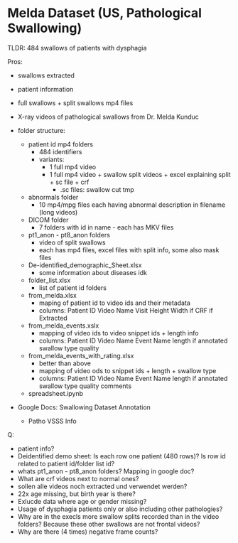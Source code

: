 # Melda Dataset (US, Pathological Swallowing)
TLDR: 484 swallows of patients with dysphagia

Pros:
- swallows extracted
- patient information

- full swallows + split swallows mp4 files
- X-ray videos of pathological swallows from Dr. Melda Kunduc
- folder structure:
    - patient id mp4 folders
        - 484 identifiers
        - variants:
            - 1 full mp4 video
            - 1 full mp4 video + swallow split videos + excel explaining split +  sc file + crf
              - .sc files: swallow cut tmp
    - abnormals folder
        - 10 mp4/mpg files each having abnormal description in filename (long videos)
    - DICOM folder
        - 7 folders with id in name
                -  each has MKV files
    - pt1_anon - pt8_anon folders
        - video of split swallows
        - each has mp4 files, excel files with split info, some also mask files
    - De-identified_demographic_Sheet.xlsx
        - some information about diseases idk
    - folder_list.xlsx
        - list of patient id folders
    - from_melda.xlsx
        - maping of patient id to video ids and their metadata
        - columns: Patient ID	Video Name	Visit	Height	Width	if CRF	if Extracted
    - from_melda_events.xslx
        - mapping of video ids to video snippet ids + length info
        - columns: Patient ID	Video Name	Event Name	length	if annotated	swallow type	quality
    - from_melda_events_with_rating.xlsx
        - better than above
        - mapping of video ods to snippet ids + length + swallow type
        - columns: Patient ID	Video Name	Event Name	length	if annotated	swallow type	quality	comments
    - spreadsheet.ipynb

- Google Docs: Swallowing Dataset Annotation
    -  Patho VSSS Info


Q:
- patient info?
- Deidentified demo sheet: Is each row one patient (480 rows)? Is row id related to patient id/folder list id?
- whats pt1_anon - pt8_anon folders? Mapping in google doc?
- What are crf videos next to normal ones?
- sollen alle videos noch extracted und verwendet werden?
- 22x age missing, but birth year is there?
- Exlucde data where age or gender missing?
- Usage of dysphagia patients only or also including other pathologies?
- Why are in the execls more swallow splits recorded than in the video folders? Because these other swallows are not frontal videos?
- Why are there (4 times) negative frame counts?